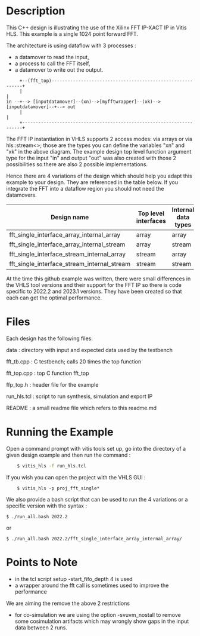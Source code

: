 Description
===========

This C++ design is illustrating the use of the Xilinx FFT IP-XACT IP in Vitis HLS. This example is a single 1024 point forward FFT.

The architecture is using dataflow with 3 processes : 
* a datamover to read the input,
* a process to call the FFT itself,
* a datamover to write out the output. 


```
     +--(fft_top)-----------------------------------------------------------+
     |                                                                      |
in --+--> [inputdatamover]--(xn)-->[myfftwrapper]--(xk)-->[inputdatamover]--+--> out
     |                                                                      |
     +----------------------------------------------------------------------+
```

The FFT IP instantiation in VHLS supports 2 access modes: via arrays or via hls::stream<>; those are the types you can define the variables "xn" and "xk" in the above diagram.
The example design top level function argument type for the input "in" and output "out" was also created with those 2 possibilities so there are also 2 possible implementations.

Hence there are 4 variations of the design which should help you adapt this example to your design. They are referenced in the table below. If you integrate the FFT into a dataflow region you should not need the datamovers.

| Design name             | Top level interfaces | Internal data types |
|---------------------------------------------|--------|--------|
| fft_single_interface_array_internal_array   | array  | array  |
| fft_single_interface_array_internal_stream  | array  | stream |
| fft_single_interface_stream_internal_array  | stream | array  |
| fft_single_interface_stream_internal_stream | stream | stream |

At the time this github example was written, there were small differences in the VHLS tool versions and their support for the FFT IP so there is code specific to 2022.2 and 2023.1 versions. They have been created so that each can get the optimal performance.

Files
=======
Each design has the following files:

data        : directory with input and expected data used by the testbench

fft_tb.cpp  : C testbench; calls 20 times the top function

fft_top.cpp : top C function fft_top

ffp_top.h   : header file for the example 

run_hls.tcl : script to run synthesis, simulation and export IP

README      : a small readme file which refers to this readme.md

Running the Example
======================
Open a command prompt with vitis tools set up, go into the directory of a given design example and then run the command : 
```bash
    $ vitis_hls -f run_hls.tcl
```
If you wish you can open the project with the VHLS GUI :
```
    $ vitis_hls -p proj_fft_single*
```
We also provide a bash script that can be used to run the 4 variations or a specific version with the syntax : 
```
$ ./run_all.bash 2022.2
```
or
```
$ ./run_all.bash 2022.2/fft_single_interface_array_internal_array/
```

Points to Note 
===============
- in the tcl script setup -start_fifo_depth 4 is used 
- a wrapper around the fft call is sometimes used to improve the performance

We are aiming the remove the above 2 restrictions
- for co-simulation we are using the option -svuvm_nostall to remove some cosimulation artifacts which may wrongly show gaps in the input data between 2 runs.
